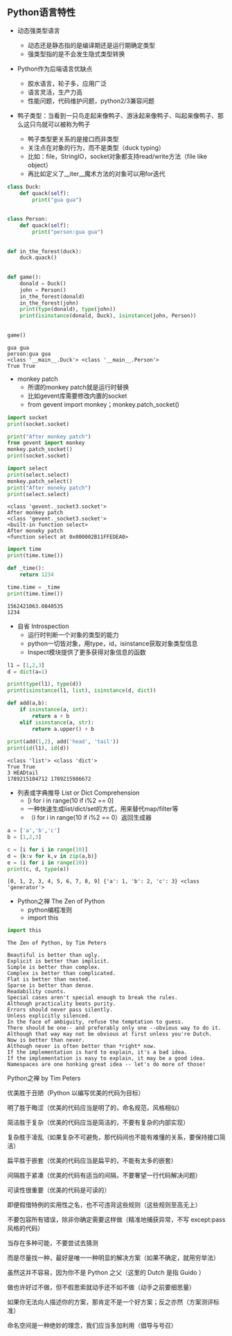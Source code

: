 
## Python语言特性

- 动态强类型语言
    - 动态还是静态指的是编译期还是运行期确定类型
    - 强类型指的是不会发生隐式类型转换

- Python作为后端语言优缺点
    - 胶水语言，轮子多，应用广泛
    - 语言灵活，生产力高
    - 性能问题，代码维护问题，python2/3兼容问题

- 鸭子类型：当看到一只鸟走起来像鸭子、游泳起来像鸭子、叫起来像鸭子、那么这只鸟就可以被称为鸭子
    - 鸭子类型更关系的是接口而非类型
    - 关注点在对象的行为，而不是类型（duck typing）
    - 比如：file，StringIO，socket对象都支持read/write方法（file like object）
    - 再比如定义了__iter__魔术方法的对象可以用for迭代


```python
class Duck:
    def quack(self):
        print("gua gua")
        
        
class Person:
    def quack(self):
        print("person:gua gua")
        
        
def in_the_forest(duck):
    duck.quack()
    
    
def game():
    donald = Duck()
    john = Person()
    in_the_forest(donald)
    in_the_forest(john)
    print(type(donald), type(john))
    print(isinstance(donald, Duck), isinstance(john, Person))
    
    
game()
```

    gua gua
    person:gua gua
    <class '__main__.Duck'> <class '__main__.Person'>
    True True
    

- monkey patch
    - 所谓的monkey patch就是运行时替换
    - 比如gevent库需要修改内置的socket
    - from gevent import monkey；monkey.patch_socket()


```python
import socket
print(socket.socket)

print("After monkey patch")
from gevent import monkey
monkey.patch_socket()
print(socket.socket)

import select
print(select.select)
monkey.patch_select()
print("After moneky patch")
print(select.select)
```

    <class 'gevent._socket3.socket'>
    After monkey patch
    <class 'gevent._socket3.socket'>
    <built-in function select>
    After moneky patch
    <function select at 0x000002B11FFEDEA0>
    


```python
import time
print(time.time())

def _time():
    return 1234

time.time = _time
print(time.time())
```

    1562421063.0840535
    1234
    

- 自省 Introspection
    - 运行时判断一个对象的类型的能力
    - python一切皆对象，用type，id，isinstance获取对象类型信息
    - Inspect模块提供了更多获得对象信息的函数


```python
l1 = [1,2,3]
d = dict(a=1)

print(type(l1), type(d))
print(isinstance(l1, list), isinstance(d, dict))

def add(a,b):
    if isinstance(a, int):
        return a + b
    elif isinstance(a, str):
        return a.upper() + b
    
print(add(1,2), add('head', 'tail'))
print(id(l1), id(d))
```

    <class 'list'> <class 'dict'>
    True True
    3 HEADtail
    1789215104712 1789215986672
    

- 列表或字典推导 List or Dict Comprehension
    - [i for i in range(10 if i%2 == 0]
    - 一种快速生成list/dict/set的方式，用来替代map/filter等
    - （i for i in range(10 if i%2 == 0）返回生成器


```python
a = ['a','b','c']
b = [1,2,3]

c = [i for i in range(10)]
d = {k:v for k,v in zip(a,b)}
e = (i for i in range(10))
print(c, d, type(e))
```

    [0, 1, 2, 3, 4, 5, 6, 7, 8, 9] {'a': 1, 'b': 2, 'c': 3} <class 'generator'>
    

- Python之禅 The Zen of Python
    - python编程准则
    - import this


```python
import this
```

    The Zen of Python, by Tim Peters
    
    Beautiful is better than ugly.
    Explicit is better than implicit.
    Simple is better than complex.
    Complex is better than complicated.
    Flat is better than nested.
    Sparse is better than dense.
    Readability counts.
    Special cases aren't special enough to break the rules.
    Although practicality beats purity.
    Errors should never pass silently.
    Unless explicitly silenced.
    In the face of ambiguity, refuse the temptation to guess.
    There should be one-- and preferably only one --obvious way to do it.
    Although that way may not be obvious at first unless you're Dutch.
    Now is better than never.
    Although never is often better than *right* now.
    If the implementation is hard to explain, it's a bad idea.
    If the implementation is easy to explain, it may be a good idea.
    Namespaces are one honking great idea -- let's do more of those!
    

Python之禅 by Tim Peters
 
优美胜于丑陋（Python 以编写优美的代码为目标）

明了胜于晦涩（优美的代码应当是明了的，命名规范，风格相似）

简洁胜于复杂（优美的代码应当是简洁的，不要有复杂的内部实现）

复杂胜于凌乱（如果复杂不可避免，那代码间也不能有难懂的关系，要保持接口简洁）

扁平胜于嵌套（优美的代码应当是扁平的，不能有太多的嵌套）

间隔胜于紧凑（优美的代码有适当的间隔，不要奢望一行代码解决问题）

可读性很重要（优美的代码是可读的）

即便假借特例的实用性之名，也不可违背这些规则（这些规则至高无上）

不要包容所有错误，除非你确定需要这样做（精准地捕获异常，不写 except:pass 风格的代码）
 
当存在多种可能，不要尝试去猜测

而是尽量找一种，最好是唯一一种明显的解决方案（如果不确定，就用穷举法）

虽然这并不容易，因为你不是 Python 之父（这里的 Dutch 是指 Guido ）
 
做也许好过不做，但不假思索就动手还不如不做（动手之前要细思量）
 
如果你无法向人描述你的方案，那肯定不是一个好方案；反之亦然（方案测评标准）
 
命名空间是一种绝妙的理念，我们应当多加利用（倡导与号召）
